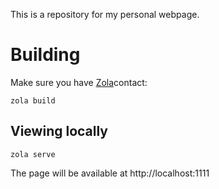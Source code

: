 This is a repository for my personal webpage.

# Building

Make sure you have [Zola](https://getzola.org)contact:

```
zola build
```

## Viewing locally

```
zola serve
```

The page will be available at http://localhost:1111
